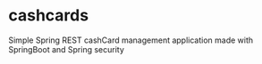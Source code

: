# cashcards
Simple Spring REST cashCard management application made with SpringBoot and Spring security
